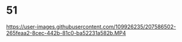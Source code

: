 # 51


https://user-images.githubusercontent.com/109926235/207586502-265feaa2-8cec-442b-81c0-ba52231a582b.MP4

